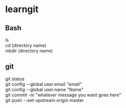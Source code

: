 # learngit
## Bash
ls<br>
cd (directory name)<br>
mkdir (directory name)<br>
## git
git status<br>
git config --global user.email "email"<br>
git config --global user.name "Name"<br>
git commit -m "whatever message you want goes here"<br>
git push --set-upstream origin master<br>
